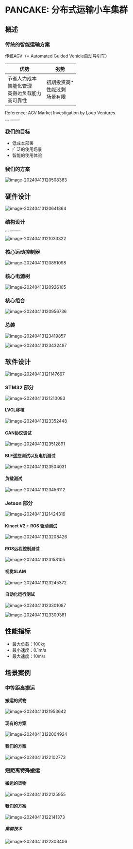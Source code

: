 # PANCAKE: 分布式运输小车集群

## 概述

### 传统的智能运输方案

传统AGV（= Automated Guided Vehicle自动导引车）

| 优势                                                         | 劣势                                      |
| ------------------------------------------------------------ | ----------------------------------------- |
| 节省人力成本 <br />智能化管理 <br />高搬运负载能力 <br />高可靠性 | 初期投资高* <br />性能过剩 <br />场景有限 |

Reference: AGV Market Investigation by Loup Ventures

<img src="https://cdn.jsdelivr.net/gh/TANG617/images@master/20240413120051ZVa9wRimage-20240413120051217.png" alt="image-20240413120051217" style="zoom:25%;" />

### 我们的目标

- 低成本部署
- 广泛的使用场景
- 智能的使用体验

### 我们的方案

![image-20240413120508363](https://cdn.jsdelivr.net/gh/TANG617/images@master/202404131205089StiaWimage-20240413120508363.png)

## 硬件设计

![image-20240413120641864](https://cdn.jsdelivr.net/gh/TANG617/images@master/202404131206416Jginnimage-20240413120641864.png)

### 结构设计



<img src="https://cdn.jsdelivr.net/gh/TANG617/images@master/20240413120653Uj7fWNimage-20240413120653272.png" alt="image-20240413120653272" style="zoom:25%;" />

![image-20240413121033322](https://cdn.jsdelivr.net/gh/TANG617/images@master/20240413121033j1ayZvimage-20240413121033322.png)

### 核心运动控制器

![image-20240413120851098](https://cdn.jsdelivr.net/gh/TANG617/images@master/202404131208510woyiiimage-20240413120851098.png)

### 核心电源树

![image-20240413120926105](https://cdn.jsdelivr.net/gh/TANG617/images@master/20240413120926gH2obximage-20240413120926105.png)

### 核心组合

![image-20240413120956736](https://cdn.jsdelivr.net/gh/TANG617/images@master/20240413120956phHW3Simage-20240413120956736.png)

### 总装

![image-20240413123419857](https://cdn.jsdelivr.net/gh/TANG617/images@master/20240413123419SmuVoYimage-20240413123419857.png)

![image-20240413123432497](https://cdn.jsdelivr.net/gh/TANG617/images@master/20240413123432kZOh2nimage-20240413123432497.png)

## 软件设计

![image-20240413121147697](https://cdn.jsdelivr.net/gh/TANG617/images@master/20240413121147XatzeGimage-20240413121147697.png)

### STM32 部分

![image-20240413121210083](https://cdn.jsdelivr.net/gh/TANG617/images@master/20240413121210D5dBLVimage-20240413121210083.png)

#### LVGL移植

![image-20240413123352448](https://cdn.jsdelivr.net/gh/TANG617/images@master/20240413123352w7oEDBimage-20240413123352448.png)

#### CAN协议调试

![image-20240413123512891](https://cdn.jsdelivr.net/gh/TANG617/images@master/20240413123512pwVBx5image-20240413123512891.png)

#### BLE遥控测试以及电机测试

![image-20240413123504031](https://cdn.jsdelivr.net/gh/TANG617/images@master/20240413123504RWSLCjimage-20240413123504031.png)

#### 负载测试

![image-20240413123456112](https://cdn.jsdelivr.net/gh/TANG617/images@master/20240413123456HcrTZOimage-20240413123456112.png)

### Jetson 部分

![image-20240413121424316](https://cdn.jsdelivr.net/gh/TANG617/images@master/20240413121424mermifimage-20240413121424316.png)

#### Kinect V2 + ROS 驱动测试

![image-20240413123208426](https://cdn.jsdelivr.net/gh/TANG617/images@master/20240413123208RaSufgimage-20240413123208426.png)

#### ROS远程控制测试

![image-20240413123158105](https://cdn.jsdelivr.net/gh/TANG617/images@master/202404131231586vP5Ciimage-20240413123158105.png)

#### 视觉SLAM



![image-20240413123245372](https://cdn.jsdelivr.net/gh/TANG617/images@master/20240413123245yxe7zSimage-20240413123245372.png)

#### 自动化运行测试

![image-20240413123301087](https://cdn.jsdelivr.net/gh/TANG617/images@master/20240413123301wxkuHlimage-20240413123301087.png)

![image-20240413123309381](https://cdn.jsdelivr.net/gh/TANG617/images@master/20240413123309qeNGebimage-20240413123309381.png)

## 性能指标

- 最大负载：100kg
- 最小速度：0.1m/s
- 最大速度：10m/s

## 场景案例

### 中等距离搬运

#### 搬运的货物

![image-20240413121953642](https://cdn.jsdelivr.net/gh/TANG617/images@master/20240413121953nz7uXyimage-20240413121953642.png)

#### 现有的方案

![image-20240413122004924](https://cdn.jsdelivr.net/gh/TANG617/images@master/20240413122005dSQ0SCimage-20240413122004924.png)

#### 我们的方案

![image-20240413122102773](https://cdn.jsdelivr.net/gh/TANG617/images@master/20240413122102tH3ajYimage-20240413122102773.png)

### 短距离特殊搬运

#### 搬运的货物

![image-20240413122125955](https://cdn.jsdelivr.net/gh/TANG617/images@master/20240413122126MJicaEimage-20240413122125955.png)

#### 我们的方案

![image-20240413122141373](https://cdn.jsdelivr.net/gh/TANG617/images@master/20240413122141ZAuX68image-20240413122141373.png)

##### 集群技术

![image-20240413122303406](https://cdn.jsdelivr.net/gh/TANG617/images@master/20240413122303lsHl4Iimage-20240413122303406.png)